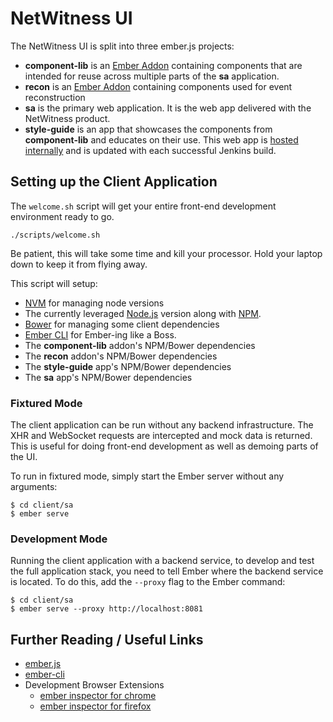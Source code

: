 # NetWitness UI

The NetWitness UI is split into three ember.js projects:
* **component-lib** is an [Ember Addon](https://ember-cli.com/extending/#developing-addons-and-blueprints) containing components that are intended for reuse across multiple parts of the **sa** application.
* **recon** is an [Ember Addon](https://ember-cli.com/extending/#developing-addons-and-blueprints) containing components used for event reconstruction
* **sa** is the primary web application. It is the web app delivered with the NetWitness product.
* **style-guide** is an app that showcases the components from **component-lib** and educates on their use. This web app is [hosted internally](https://libhq-ro.rsa.lab.emc.com/SA/SAStyle/production/) and is updated with each successful Jenkins build.

## Setting up the Client Application

The `welcome.sh` script will get your entire front-end development environment ready to go.

```
./scripts/welcome.sh
```

Be patient, this will take some time and kill your processor. Hold your laptop down to keep it from flying away.

This script will setup:
* [NVM](https://github.com/creationix/nvm) for managing node versions
* The currently leveraged [Node.js](http://nodejs.org/) version along with [NPM](https://www.npmjs.com/).
* [Bower](http://bower.io/) for managing some client dependencies
* [Ember CLI](http://www.ember-cli.com/) for Ember-ing like a Boss.
* The **component-lib** addon's NPM/Bower dependencies
* The **recon** addon's NPM/Bower dependencies
* The **style-guide** app's NPM/Bower dependencies
* The **sa** app's NPM/Bower dependencies

### Fixtured Mode

The client application can be run without any backend infrastructure.  The XHR and WebSocket requests are intercepted
and mock data is returned.  This is useful for doing front-end development as well as demoing parts of the UI.

To run in fixtured mode, simply start the Ember server without any arguments:
```
$ cd client/sa
$ ember serve
```

### Development Mode

Running the client application with a backend service, to develop and test the full application stack, you need
to tell Ember where the backend service is located.  To do this, add the `--proxy` flag to the Ember command:
```
$ cd client/sa
$ ember serve --proxy http://localhost:8081
```

## Further Reading / Useful Links

* [ember.js](http://emberjs.com/)
* [ember-cli](http://www.ember-cli.com/)
* Development Browser Extensions
  * [ember inspector for chrome](https://chrome.google.com/webstore/detail/ember-inspector/bmdblncegkenkacieihfhpjfppoconhi)
  * [ember inspector for firefox](https://addons.mozilla.org/en-US/firefox/addon/ember-inspector/)
